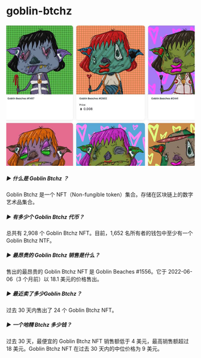# goblin-btchz

![NFT](image-20220901164837115.jpg)

##### ▶ 什么是 Goblin Btchz ？

Goblin Btchz 是一个 NFT（Non-fungible token）集合。存储在区块链上的数字艺术品集合。

##### ▶ 有多少个 Goblin Btchz 代币？

总共有 2,908 个 Goblin Btchz NFT。目前，1,652 名所有者的钱包中至少有一个 Goblin Btchz NTF。

##### ▶ 最昂贵的 Goblin Btchz 销售是什么？

售出的最昂贵的 Goblin Btchz NFT 是 Goblin Beaches #1556。它于 2022-06-06（3 个月前）以 18.1 美元的价格售出。

##### ▶ 最近卖了多少Goblin Btchz？

过去 30 天内售出了 24 个 Goblin Btchz NFT。

##### ▶ 一个地精 Btchz 多少钱？

过去 30 天，最便宜的 Goblin Btchz NFT 销售额低于 4 美元，最高销售额超过 18 美元。Goblin Btchz NFT 在过去 30 天内的中位价格为 9 美元。
